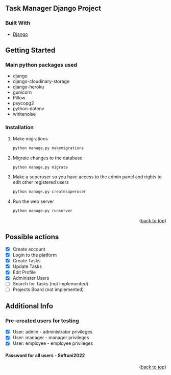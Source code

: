 <div id="top"></div>

<!-- Task Manager Django Project -->
## Task Manager Django Project

### Built With

* [Django](https://www.djangoproject.com/)

<!-- GETTING STARTED -->
## Getting Started

### Main python packages used

* django
* django-cloudinary-storage
* django-heroku
* gunicorn
* Pillow
* psycopg2
* python-dotenv
* whitenoise

### Installation

1. Make migrations
   ```sh
   python manage.py makemigrations
   ```
2. Migrate changes to the database
   ```sh
   python manage.py migrate
   ```
3. Make a superuser so you have access to the admin panel and rights to edit other registered users
   ```sh
   python manage.py createsuperuser
   ```
4. Run the web server
   ```sh
   python manage.py runserver
   ```

<p align="right">(<a href="#top">back to top</a>)</p>


<!-- ROADMAP -->
## Possible actions

- [x] Create account
- [x] Login to the platform
- [x] Create Tasks
- [x] Update Tasks
- [x] Edit Profile
- [x] Administer Users
- [ ] Search for Tasks (not implemented)
- [ ] Projects Board (not implemented)

## Additional Info

### Pre-created users for testing

- [x] User: admin - administrator privileges
- [x] User: manager - manager privileges
- [x] User: employee - employee privileges

#### Password for all users - Softuni2022

<p align="right">(<a href="#top">back to top</a>)</p>

